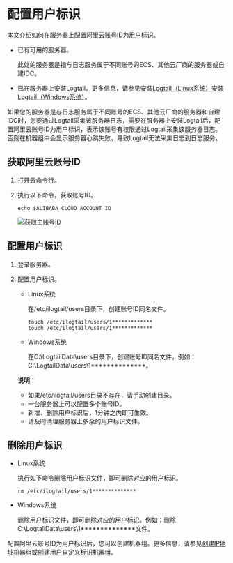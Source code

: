 # 配置用户标识

本文介绍如何在服务器上配置阿里云账号ID为用户标识。

-   已有可用的服务器。

    此处的服务器是指与日志服务属于不同账号的ECS、其他云厂商的服务器或自建IDC。

-   已在服务器上安装Logtail。更多信息，请参见[安装Logtail（Linux系统）](/intl.zh-CN/数据采集/Logtail采集/安装/安装Logtail（Linux系统）.md)[安装Logtail（Windows系统）](t13057.md)。

如果您的服务器是与日志服务属于不同账号的ECS、其他云厂商的服务器和自建IDC时，您要通过Logtail采集该服务器日志，需要在服务器上安装Logtail后，配置阿里云账号ID为用户标识，表示该账号有权限通过Logtail采集该服务器日志。否则在机器组中会显示服务器心跳失败，导致Logtail无法采集日志到日志服务。

## 获取阿里云账号ID

1.  打开[云命令行](https://shell.alibabacloud.com/)。

2.  执行以下命令，获取账号ID。

    ```
    echo $ALIBABA_CLOUD_ACCOUNT_ID
    ```

    ![获取主账号ID](https://static-aliyun-doc.oss-accelerate.aliyuncs.com/assets/img/zh-CN/7030559951/p5286.png)


## 配置用户标识

1.  登录服务器。

2.  配置用户标识。

    -   Linux系统

        在/etc/ilogtail/users目录下，创建账号ID同名文件。

        ```
        touch /etc/ilogtail/users/1*************
        touch /etc/ilogtail/users/1*************
        ```

    -   Windows系统

        在C:\\LogtailData\\users目录下，创建账号ID同名文件，例如：C:\\LogtailData\\users\\1\*\*\*\*\*\*\*\*\*\*\*\*\*\*。

    **说明：**

    -   如果/etc/ilogtail/users目录不存在，请手动创建目录。
    -   一台服务器上可以配置多个账号ID。
    -   新增、删除用户标识后，1分钟之内即可生效。
    -   请及时清理服务器上多余的用户标识文件。

## 删除用户标识

-   Linux系统

    执行如下命令删除用户标识文件，即可删除对应的用户标识。

    ```
    rm /etc/ilogtail/users/1**************
    ```

-   Windows系统

    删除用户标识文件，即可删除对应的用户标识。例如：删除C:\\LogtailData\\users\\1\*\*\*\*\*\*\*\*\*\*\*\*\*\*文件。


配置阿里云账号ID为用户标识后，您可以创建机器组。更多信息，请参见[创建IP地址机器组](/intl.zh-CN/数据采集/Logtail采集/机器组/创建IP地址机器组.md)或[创建用户自定义标识机器组](/intl.zh-CN/数据采集/Logtail采集/机器组/创建用户自定义标识机器组.md)。

